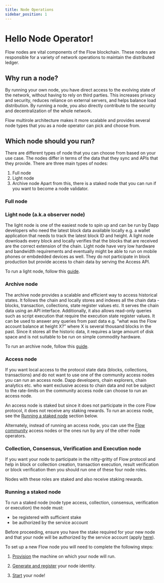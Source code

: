 ```yaml
---
title: Node Operations
sidebar_position: 1
---
```


# Hello Node Operator!

Flow nodes are vital components of the Flow blockchain. These nodes are responsible for a variety of network operations to maintain the distributed ledger.

## Why run a node?

By running your own node, you have direct access to the evolving state of the network, without having to rely on third parties.
This increases privacy and security, reduces reliance on external servers, and helps balance load distribution.
By running a node, you also directly contribute to the security and decentralization of the whole network.

Flow multirole architecture makes it more scalable and provides several node types that you as a node operator can pick and choose from.

## Which node should you run?

There are different types of node that you can choose from based on your use case. The nodes differ in terms of the data that they sync and APIs that they provide.
There are three main types of nodes:
1. Full node
2. Light node
3. Archive node
Apart from this, there is a staked node that you can run if you want to become a node validator.


### Full node

### Light node (a.k.a observer node)

The light node is one of the easiest node to spin up and can be run by Dapp developers who need the latest block data available locally e.g. a wallet application that needs to track the latest block ID and height.
A light node downloads every block and locally verifies that the blocks that are received are the correct extension of the chain.
Light node have very low hardware and bandwidth requirements and eventually might be able to run on mobile phones or embdedded devices as well.
They do not participate in block production but provide access to chain data by serving the Access API.

To run a light node, follow this [guide](./observer-node.mdx).

### Archive node

The archive node provides a scalable and efficient way to access historical states.
It follows the chain and locally stores and indexes all the chain data - blocks, transaction, collections, state register values etc.
It serves the chain data using an API interface.
Additionally, it also allows read-only queries such as script execution that require the execution state register values.
It can be used to answer any queries from past data e.g. “what was the Flow account balance at height X?” where X is several thousand blocks in the past.
Since it stores all the historic data, it requires a large amount of disk space and is not suitable to be run on simple commodity hardware.

To run an archive node, follow this [guide](./archive-node.mdx).

### Access node
If you want local access to the protocol state data (blocks, collections, transactions) and do not want to use one of the community access nodes you can run an access node.
Dapp developers, chain explorers, chain analytics etc. who want exclusive access to chain data and not be subject to the rate-limits on the community access node can choose to run an access node.

An access node is staked but since it does not participate in the core Flow protocol, it does not receive any staking rewards.
To run an access node, see the [Running a staked node](#running-a-staked-node) section below.

Alternately, instead of running an access node, you can use the [Flow community](../access-api.mdx) access nodes or the ones run by any of the other node operators.

### Collection, Consensus, Verification and Execution node
If you want your node to participate in the nitty-gritty of Flow protocol and help in block or collection creation, transaction execution, result verification or block verification then you should run one of these four node roles.

Nodes with these roles are staked and also receive staking rewards.

### Running a staked node

To run a staked node (node type access, collection, consensus, verification or execution) the node must:
* be registered with sufficient stake
* be authorized by the service account

Before proceeding, ensure you have the stake required for your new node and that your node will be authorized by the service account (apply [here](https://www.onflow.org/node-validators)).

To set up a new Flow node you will need to complete the following steps:

1. [Provision](./node-setup.mdx) the machine on which your node will run.

2. [Generate and register](./node-bootstrap.mdx) your node identity.

3. [Start](./node-bootstrap.mdx#step-3---start-your-flow-node) your node!
